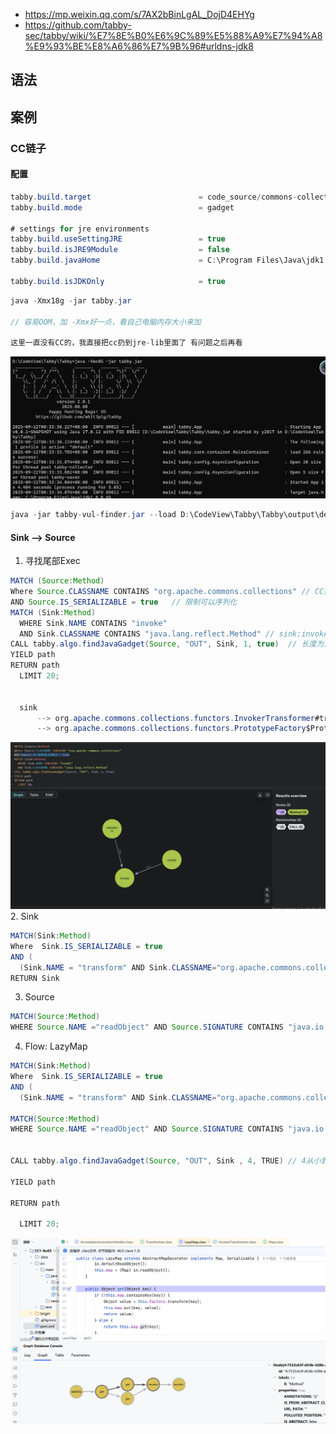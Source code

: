 
- https://mp.weixin.qq.com/s/7AX2bBinLgAL_DojD4EHYg
- https://github.com/tabby-sec/tabby/wiki/%E7%8E%B0%E6%9C%89%E5%88%A9%E7%94%A8%E9%93%BE%E8%A6%86%E7%9B%96#urldns-jdk8


## 语法




## 案例

### CC链子

#### 配置
```java
tabby.build.target                        = code_source/commons-collections-3.2.1.jar  
tabby.build.mode                          = gadget

# settings for jre environments  
tabby.build.useSettingJRE                 = true  
tabby.build.isJRE9Module                  = false  
tabby.build.javaHome                      = C:\Program Files\Java\jdk1.8.0_65

tabby.build.isJDKOnly                     = true
```


```java
java -Xmx18g -jar tabby.jar 

// 容易OOM，加 -Xmx好一点，看自己电脑内存大小来加

这里一直没有CC的，我直接把cc扔到jre-lib里面了 有问题之后再看
```

![](media/Pasted%20image%2020250922003530.png)

```java
java -jar tabby-vul-finder.jar --load D:\CodeView\Tabby\Tabby\output\dev --config ./config/db.properties
```



#### Sink  --> Source

1. 寻找尾部Exec
```java
MATCH (Source:Method)
Where Source.CLASSNAME CONTAINS "org.apache.commons.collections" // CC链 限定以下类名
AND Source.IS_SERIALIZABLE = true   // 限制可以序列化
MATCH (Sink:Method)
  WHERE Sink.NAME CONTAINS "invoke"
  AND Sink.CLASSNAME CONTAINS "java.lang.reflect.Method" // sink:invoke
CALL tabby.algo.findJavaGadget(Source, "OUT", Sink, 1, true)  // 长度为1
YIELD path
RETURN path
  LIMIT 20;
  
  
  sink
	  --> org.apache.commons.collections.functors.InvokerTransformer#transform
	  --> org.apache.commons.collections.functors.PrototypeFactory$PrototypeCloneFactory#create
```
![](media/Pasted%20image%2020250922134346.png)  
2. Sink
```java
MATCH(Sink:Method)
Where  Sink.IS_SERIALIZABLE = true
AND (
  (Sink.NAME = "transform" AND Sink.CLASSNAME="org.apache.commons.collections.functors.InvokerTransformer" ) OR Sink.NAME = "create" AND Sink.CLASSNAME="org.apache.commons.collections.functors.PrototypeFactory$PrototypeCloneFactory" )
RETURN Sink
```

3. Source
```java
MATCH(Source:Method)
WHERE Source.NAME ="readObject" AND Source.SIGNATURE CONTAINS "java.io.ObjectInputStream" AND Source.IS_SERIALIZABLE = TRUE AND Source.HAS_PARAMETERS = TRUE
```

4. Flow: LazyMap
```java
MATCH(Sink:Method)
Where  Sink.IS_SERIALIZABLE = true
AND (
  (Sink.NAME = "transform" AND Sink.CLASSNAME="org.apache.commons.collections.functors.InvokerTransformer" ) OR Sink.NAME = "create" AND Sink.CLASSNAME="org.apache.commons.collections.functors.PrototypeFactory$PrototypeCloneFactory" )

MATCH(Source:Method)
WHERE Source.NAME ="readObject" AND Source.SIGNATURE CONTAINS "java.io.ObjectInputStream" AND Source.IS_SERIALIZABLE = TRUE AND Source.HAS_PARAMETERS = TRUE


CALL tabby.algo.findJavaGadget(Source, "OUT", Sink , 4, TRUE) // 4从小到大 好一点

YIELD path

RETURN path

  LIMIT 20;
```
![](media/Pasted%20image%2020250922140452.png)  